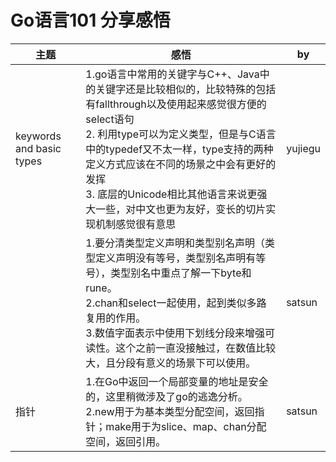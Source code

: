 # Go语言101 分享感悟
|主题|感悟|by|
|---|---|---|
|keywords and basic types| 1.go语言中常用的关键字与C++、Java中的关键字还是比较相似的，比较特殊的包括有fallthrough以及使用起来感觉很方便的select语句<br>2. 利用type可以为定义类型，但是与C语言中的typedef又不太一样，type支持的两种定义方式应该在不同的场景之中会有更好的发挥<br>3. 底层的Unicode相比其他语言来说更强大一些，对中文也更为友好，变长的切片实现机制感觉很有意思|yujiegu|
| |1.要分清类型定义声明和类型别名声明（类型定义声明没有等号，类型别名声明有等号），类型别名中重点了解一下byte和rune。<br>2.chan和select一起使用，起到类似多路复用的作用。<br>3.数值字面表示中使用下划线分段来增强可读性。这个之前一直没接触过，在数值比较大，且分段有意义的场景下可以使用。|satsun|
|指针| 1.在Go中返回一个局部变量的地址是安全的，这里稍微涉及了go的逃逸分析。2.new用于为基本类型分配空间，返回指针；make用于为slice、map、chan分配空间，返回引用。|satsun|